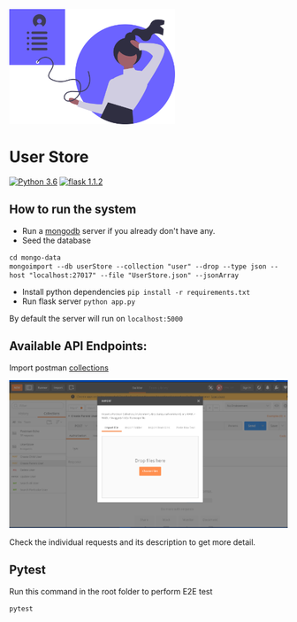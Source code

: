 <img src = './docs/artwork.svg' width="300" alt="artwork" />

# User Store
[![Python 3.6](https://img.shields.io/badge/python-3.6-blue.svg)](https://www.python.org/downloads/release/python-360/)
[![flask 1.1.2](https://img.shields.io/badge/flask-1.1.2-blue.svg)](https://pypi.org/project/Flask/)

## How to run the system

- Run a [mongodb](https://docs.mongodb.com/manual/tutorial/install-mongodb-on-windows/) server if you already don't have any.
- Seed the database
```
cd mongo-data
mongoimport --db userStore --collection "user" --drop --type json --host "localhost:27017" --file "UserStore.json" --jsonArray
```
- Install python dependencies `pip install -r requirements.txt`
- Run flask server `python app.py`

By default the server will run on `localhost:5000`

## Available API Endpoints: 

Import postman [collections](./docs/UserStore.postman_collection.json)

![ImportPostman](./docs/postmanImport.PNG)

Check the individual requests and its description to get more detail.

## Pytest

Run this command in the root folder to perform E2E test

```
pytest
```





